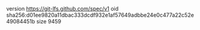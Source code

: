 version https://git-lfs.github.com/spec/v1
oid sha256:d01ee9820a11dbac333dcdf932e1af57649adbbe24e0c477a22c52e49084451b
size 9459
